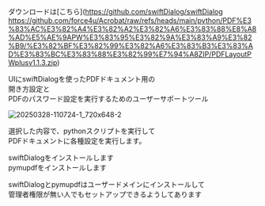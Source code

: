 ダウンロードは[こちら](https://github.com/swiftDialog/swiftDialog
https://github.com/force4u/Acrobat/raw/refs/heads/main/python/PDF%E3%83%AC%E3%82%A4%E3%82%A2%E3%82%A6%E3%83%88%E8%A8%AD%E5%AE%9APW%E3%83%95%E3%82%9A%E3%83%A9%E3%82%B9/%E3%82%BF%E3%82%99%E3%82%A6%E3%83%B3%E3%83%AD%E3%83%BC%E3%83%88%E3%82%99%E7%94%A8ZIP/PDFLayoutPWplusv1.1.3.zip)  
  
  
UIにswiftDialogを使ったPDFドキュメント用の  
開き方設定と  
PDFのパスワード設定を実行するためのユーザーサポートツール   
  
![20250328-110724-1_720x648-2](https://github.com/user-attachments/assets/fb1ae86f-2a51-4f93-9ae2-db47cca4f07e)
  
  
選択した内容で、pythonスクリプトを実行して  
PDFドキュメントに各種設定を実行します。  
  
swiftDialogをインストールします  
pymupdfをインストールします  
  
swiftDialogとpymupdfはユーザードメインにインストールして  
管理者権限が無い人でもセットアップできるようしてあります  
  
